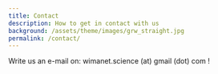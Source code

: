 ```yaml
---
title: Contact
description: How to get in contact with us
background: /assets/theme/images/grw_straight.jpg
permalink: /contact/
---
```


Write us an e-mail on: wimanet.science (at) gmail (dot) com !
